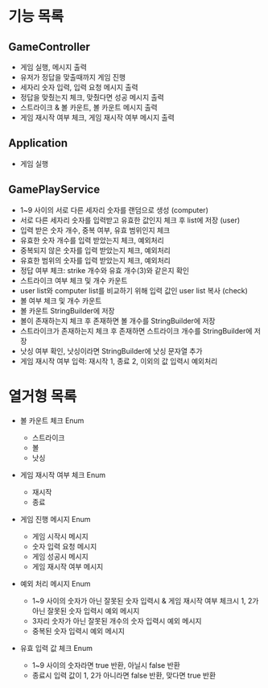 # 기능 목록

## GameController
* 게임 실행, 메시지 출력
* 유저가 정답을 맞출때까지 게임 진행
* 세자리 숫자 입력, 입력 요청 메시지 출력
* 정답을 맞췄는지 체크, 맞췄다면 성공 메시지 출력
* 스트라이크 & 볼 카운트, 볼 카운트 메시지 출력
* 게임 재시작 여부 체크, 게임 재시작 여부 메시지 출력

## Application
* 게임 실행

## GamePlayService
* 1~9 사이의 서로 다른 세자리 숫자를 랜덤으로 생성 (computer)
* 서로 다른 세자리 숫자를 입력받고 유효한 값인지 체크 후 list에 저장 (user)
* 입력 받은 숫자 개수, 중복 여부, 유효 범위인지 체크
* 유효한 숫자 개수를 입력 받았는지 체크, 예외처리
* 중복되지 않은 숫자를 입력 받았는지 체크, 예외처리
* 유효한 범위의 숫자를 입력 받았는지 체크, 예외처리
* 정답 여부 체크: strike 개수와 유효 개수(3)와 같은지 확인
* 스트라이크 여부 체크 및 개수 카운트
* user list와 computer list를 비교하기 위해 입력 값인 user list 복사 (check)
* 볼 여부 체크 및 개수 카운트
* 볼 카운트 StringBuilder에 저장
* 볼이 존재하는지 체크 후 존재하면 볼 개수를 StringBuilder에 저장
* 스트라이크가 존재하는지 체크 후 존재하면 스트라이크 개수를 StringBuilder에 저장
* 낫싱 여부 확인, 낫싱이라면 StringBuilder에 낫싱 문자열 추가
* 게임 재시작 여부 입력: 재시작 1, 종료 2, 이외의 값 입력시 예외처리


# 열거형 목록
* 볼 카운트 체크 Enum
    * 스트라이크
    * 볼
    * 낫싱


* 게임 재시작 여부 체크 Enum
    * 재시작
    * 종료


* 게임 진행 메시지 Enum
    * 게임 시작시 메시지
    * 숫자 입력 요청 메시지
    * 게임 성공시 메시지
    * 게임 재시작 여부 메시지


* 예외 처리 메시지 Enum
    * 1~9 사이의 숫자가 아닌 잘못된 숫자 입력시 & 게임 재시작 여부 체크시 1, 2가 아닌 잘못된 숫자 입력시 예외 메시지
    * 3자리 숫자가 아닌 잘못된 개수의 숫자 입력시 예외 메시지
    * 중복된 숫자 입력시 예외 메시지


* 유효 입력 값 체크 Enum
    * 1~9 사이의 숫자라면 true 반환, 아닐시 false 반환
    * 종료시 입력 값이 1, 2가 아니라면 false 반환, 맞다면 true 반환